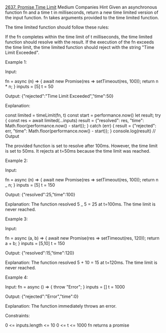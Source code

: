 [2637. Promise Time Limit](https://leetcode.com/problems/promise-time-limit?envType=study-plan-v2&envId=30-days-of-javascript)
Medium
Companies
Hint
Given an asynchronous function fn and a time t in milliseconds, return a new time limited version of the input function. fn takes arguments provided to the time limited function.

The time limited function should follow these rules:

If the fn completes within the time limit of t milliseconds, the time limited function should resolve with the result.
If the execution of the fn exceeds the time limit, the time limited function should reject with the string "Time Limit Exceeded".

Example 1:

Input:

fn = async (n) => {
await new Promise(res => setTimeout(res, 100));
return n \* n;
}
inputs = [5]
t = 50

Output: {"rejected":"Time Limit Exceeded","time":50}

Explanation:

const limited = timeLimit(fn, t)
const start = performance.now()
let result;
try {
const res = await limited(...inputs)
result = {"resolved": res, "time": Math.floor(performance.now() - start)};
} catch (err) {
result = {"rejected": err, "time": Math.floor(performance.now() - start)};
}
console.log(result) // Output

The provided function is set to resolve after 100ms. However, the time limit is set to 50ms. It rejects at t=50ms because the time limit was reached.

Example 2:

Input:

fn = async (n) => {
await new Promise(res => setTimeout(res, 100));
return n \_ n;
}
inputs = [5]
t = 150

Output: {"resolved":25,"time":100}

Explanation:
The function resolved 5 \_ 5 = 25 at t=100ms. The time limit is never reached.

Example 3:

Input:

fn = async (a, b) => {
await new Promise(res => setTimeout(res, 120));
return a + b;
}
inputs = [5,10]
t = 150

Output: {"resolved":15,"time":120}

Explanation:
​​​​The function resolved 5 + 10 = 15 at t=120ms. The time limit is never reached.

Example 4:

Input:
fn = async () => {
throw "Error";
}
inputs = []
t = 1000

Output: {"rejected":"Error","time":0}

Explanation:
The function immediately throws an error.

Constraints:

0 <= inputs.length <= 10
0 <= t <= 1000
fn returns a promise

